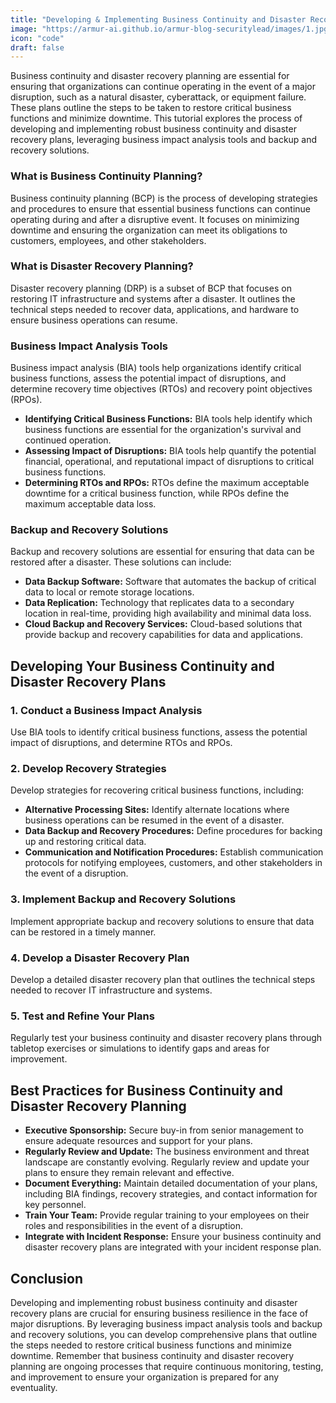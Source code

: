 ```yaml
---
title: "Developing & Implementing Business Continuity and Disaster Recovery Plans: Tools & Strategies for Resilience"
image: "https://armur-ai.github.io/armur-blog-securitylead/images/1.jpg"
icon: "code"
draft: false
---
```


Business continuity and disaster recovery planning are essential for ensuring that organizations can continue operating in the event of a major disruption, such as a natural disaster, cyberattack, or equipment failure.  These plans outline the steps to be taken to restore critical business functions and minimize downtime. This tutorial explores the process of developing and implementing robust business continuity and disaster recovery plans, leveraging business impact analysis tools and backup and recovery solutions.

### What is Business Continuity Planning?

Business continuity planning (BCP) is the process of developing strategies and procedures to ensure that essential business functions can continue operating during and after a disruptive event.  It focuses on minimizing downtime and ensuring the organization can meet its obligations to customers, employees, and other stakeholders.

### What is Disaster Recovery Planning?

Disaster recovery planning (DRP) is a subset of BCP that focuses on restoring IT infrastructure and systems after a disaster. It outlines the technical steps needed to recover data, applications, and hardware to ensure business operations can resume.

### Business Impact Analysis Tools

Business impact analysis (BIA) tools help organizations identify critical business functions, assess the potential impact of disruptions, and determine recovery time objectives (RTOs) and recovery point objectives (RPOs).

*   **Identifying Critical Business Functions:** BIA tools help identify which business functions are essential for the organization's survival and continued operation.
*   **Assessing Impact of Disruptions:** BIA tools help quantify the potential financial, operational, and reputational impact of disruptions to critical business functions.
*   **Determining RTOs and RPOs:** RTOs define the maximum acceptable downtime for a critical business function, while RPOs define the maximum acceptable data loss.

### Backup and Recovery Solutions

Backup and recovery solutions are essential for ensuring that data can be restored after a disaster. These solutions can include:

*   **Data Backup Software:**  Software that automates the backup of critical data to local or remote storage locations.
*   **Data Replication:**  Technology that replicates data to a secondary location in real-time, providing high availability and minimal data loss.
*   **Cloud Backup and Recovery Services:**  Cloud-based solutions that provide backup and recovery capabilities for data and applications.

## Developing Your Business Continuity and Disaster Recovery Plans

### 1. Conduct a Business Impact Analysis

Use BIA tools to identify critical business functions, assess the potential impact of disruptions, and determine RTOs and RPOs.

### 2. Develop Recovery Strategies

Develop strategies for recovering critical business functions, including:

*   **Alternative Processing Sites:** Identify alternate locations where business operations can be resumed in the event of a disaster.
*   **Data Backup and Recovery Procedures:**  Define procedures for backing up and restoring critical data.
*   **Communication and Notification Procedures:**  Establish communication protocols for notifying employees, customers, and other stakeholders in the event of a disruption.

### 3. Implement Backup and Recovery Solutions

Implement appropriate backup and recovery solutions to ensure that data can be restored in a timely manner.

### 4. Develop a Disaster Recovery Plan

Develop a detailed disaster recovery plan that outlines the technical steps needed to recover IT infrastructure and systems.

### 5. Test and Refine Your Plans

Regularly test your business continuity and disaster recovery plans through tabletop exercises or simulations to identify gaps and areas for improvement.

## Best Practices for Business Continuity and Disaster Recovery Planning

*   **Executive Sponsorship:**  Secure buy-in from senior management to ensure adequate resources and support for your plans.
*   **Regularly Review and Update:**  The business environment and threat landscape are constantly evolving. Regularly review and update your plans to ensure they remain relevant and effective.
*   **Document Everything:**  Maintain detailed documentation of your plans, including BIA findings, recovery strategies, and contact information for key personnel.
*   **Train Your Team:**  Provide regular training to your employees on their roles and responsibilities in the event of a disruption.
*   **Integrate with Incident Response:**  Ensure your business continuity and disaster recovery plans are integrated with your incident response plan.

## Conclusion

Developing and implementing robust business continuity and disaster recovery plans are crucial for ensuring business resilience in the face of major disruptions. By leveraging business impact analysis tools and backup and recovery solutions, you can develop comprehensive plans that outline the steps needed to restore critical business functions and minimize downtime. Remember that business continuity and disaster recovery planning are ongoing processes that require continuous monitoring, testing, and improvement to ensure your organization is prepared for any eventuality. 